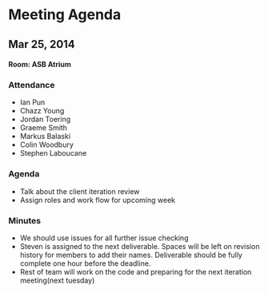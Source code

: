 # Meeting Agenda
## Mar 25, 2014
#### Room: ASB Atrium

### Attendance
- Ian Pun
- Chazz Young
- Jordan Toering
- Graeme Smith
- Markus Balaski
- Colin Woodbury
- Stephen Laboucane

### Agenda
- Talk about the client iteration review
- Assign roles and work flow for upcoming week

### Minutes
- We should use issues for all further issue checking
- Steven is assigned to the next deliverable.  Spaces will be left on revision history for members to add their names.  Deliverable should be fully complete one hour before the deadline.
- Rest of team will work on the code and preparing for the next iteration meeting(next tuesday)